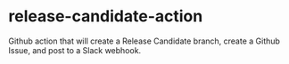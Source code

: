 # release-candidate-action
Github action that will create a Release Candidate branch, create a Github Issue, and post to a Slack webhook.
